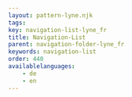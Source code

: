 ```yaml
---
layout: pattern-lyne.njk
tags: 
key: navigation-list-lyne_fr
title: Navigation-List
parent: navigation-folder-lyne_fr
keywords: navigation-list
order: 440
availablelanguages: 
    - de
    - en
---
```

